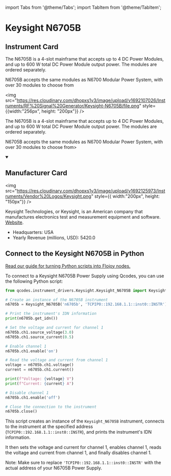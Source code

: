 
import Tabs from '@theme/Tabs';
import TabItem from '@theme/TabItem';

# Keysight N6705B

## Instrument Card

<div className="flex">

<div>

The N6705B is a 4-slot mainframe that accepts up to 4 DC Power Modules, and up to 600 W total DC Power Module output power. The modules are ordered separately. 

N6705B accepts the same modules as N6700 Modular Power System, with over 30 modules to choose from

</div>

<img src="https://res.cloudinary.com/dhopxs1y3/image/upload/v1692107026/Instruments/RF%20Signal%20Generator/Keysight-N6705B/file.png" style={{width:"256px", height: "200px"}} />

</div>

The N6705B is a 4-slot mainframe that accepts up to 4 DC Power Modules, and up to 600 W total DC Power Module output power. The modules are ordered separately. 

N6705B accepts the same modules as N6700 Modular Power System, with over 30 modules to choose from>

<details open>
<summary><h2>Manufacturer Card</h2></summary>

<img src="https://res.cloudinary.com/dhopxs1y3/image/upload/v1692125973/Instruments/Vendor%20Logos/Keysight.png" style={{ width:"200px", height: "150px"}} />

Keysight Technologies, or Keysight, is an American company that manufactures electronics test and measurement equipment and software. <a href="https://www.keysight.com/us/en/home.html">Website</a>.

<ul>
  <li>Headquarters: USA</li>
  <li>Yearly Revenue (millions, USD): 5420.0</li>
</ul>
</details>

## Connect to the Keysight N6705B in Python

[Read our guide for turning Python scripts into Flojoy nodes.](https://docs.flojoy.ai/custom-nodes/creating-custom-node/)


<Tabs>
<TabItem value="Qcodes" label="Qcodes">

To connect to a Keysight N6705B Power Supply using Qcodes, you can use the following Python script:

```python
from qcodes.instrument_drivers.Keysight.Keysight_N6705B import Keysight_N6705B

# Create an instance of the N6705B instrument
n6705b = Keysight_N6705B('n6705b', 'TCPIP0::192.168.1.1::inst0::INSTR')

# Print the instrument's IDN information
print(n6705b.get_idn())

# Set the voltage and current for channel 1
n6705b.ch1.source_voltage(3.0)
n6705b.ch1.source_current(0.5)

# Enable channel 1
n6705b.ch1.enable('on')

# Read the voltage and current from channel 1
voltage = n6705b.ch1.voltage()
current = n6705b.ch1.current()

print(f"Voltage: {voltage} V")
print(f"Current: {current} A")

# Disable channel 1
n6705b.ch1.enable('off')

# Close the connection to the instrument
n6705b.close()
```

This script creates an instance of the `Keysight_N6705B` instrument, connects to the instrument at the specified address (`TCPIP0::192.168.1.1::inst0::INSTR`), and prints the instrument's IDN information.

It then sets the voltage and current for channel 1, enables channel 1, reads the voltage and current from channel 1, and finally disables channel 1.

Note: Make sure to replace `'TCPIP0::192.168.1.1::inst0::INSTR'` with the actual address of your N6705B Power Supply.

</TabItem>
</Tabs>